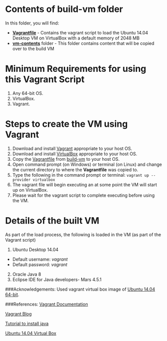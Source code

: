 # Contents of build-vm folder

In this folder, you will find:

* **[Vagrantfile](https://github.com/SoftwareEngineeringToolDemos/ICSE-2011-JDeodorant/blob/master/build-vm/Vagrantfile)** - Contains the vagrant script to load the Ubuntu 14.04 Desktop VM on VirtualBox with a default memory of 2048 MB
* **[vm-contents](https://github.com/SoftwareEngineeringToolDemos/ICSE-2011-JDeodorant/tree/master/build-vm/vm-contents)** folder - This folder contains content that will be copied over to the build VM

# Minimum Requirements for using this Vagrant Script
1. Any 64-bit OS.
2. VirtualBox.
3. Vagrant.

# Steps to create the VM using Vagrant

1. Download and install [Vagrant](https://www.vagrantup.com/downloads.html) appropriate to your host OS.
2. Download and install [VirtualBox](https://www.virtualbox.org/wiki/Downloads) appropriate to your host OS.
3. Copy the [Vagrantfile](https://github.com/SoftwareEngineeringToolDemos/ICSE-2011-JDeodorant/blob/master/build-vm/Vagrantfile) from [build-vm](https://github.com/SoftwareEngineeringToolDemos/ICSE-2011-JDeodorant/tree/master/build-vm) to your host OS.
4. Open command prompt (on Windows) or terminal (on Linux) and change the current directory to where the **Vagrantfile** was copied to.
5. Type the following in the command prompt or terminal: `vagrant up --provider virtualbox`
6. The vagrant file will begin executing an at some point the VM will start up on VirtualBox. 
7. Please wait for the vagrant script to complete executing before using the VM.


# Details of the built VM

As part of the load process, the following is loaded in the VM (as part of the Vagrant script)

1. Ubuntu Desktop 14.04
  * Default username: *vagrant*
  * Default password: *vagrant*
2. Oracle Java 8
3. Eclipse IDE for Java developers- Mars 4.5.1

###Acknowledgements:
Used vagrant virtual box image of [Ubuntu 14.04 64-bit](https://atlas.hashicorp.com/boxcutter/boxes/ubuntu1404-desktop).

###References:
[Vagrant Documentation](https://docs.vagrantup.com/v2/getting-started/)

[Vagrant Blog](https://www.vagrantup.com/blog.html)

[Tutorial to install java](https://www.digitalocean.com/community/tutorials/how-to-install-java-on-ubuntu-with-apt-get)

[Ubuntu 14.04 Virtual Box](https://atlas.hashicorp.com/boxcutter/boxes/ubuntu1404-desktop)
